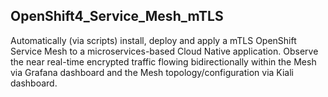 ## OpenShift4_Service_Mesh_mTLS ##
Automatically (via scripts) install, deploy and apply a mTLS OpenShift Service Mesh to a microservices-based Cloud Native application.
Observe the near real-time encrypted traffic flowing bidirectionally within the Mesh via Grafana dashboard and the Mesh topology/configuration via Kiali dashboard.
